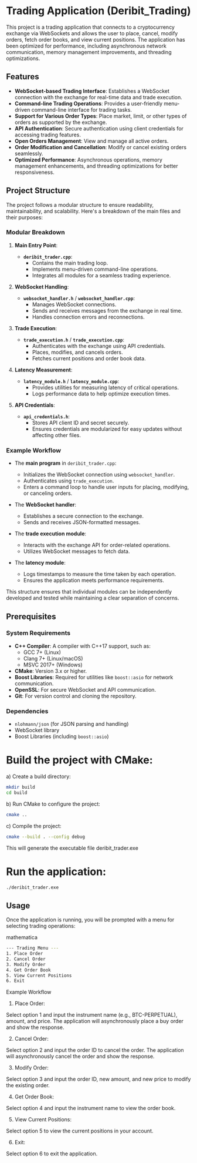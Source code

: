 # Trading Application (Deribit_Trading)

This project is a trading application that connects to a cryptocurrency exchange via WebSockets and allows the user to place, 
cancel, modify orders, fetch order books, and view current positions. The application has been optimized for performance, including 
asynchronous network communication, memory management improvements, and threading optimizations.

## Features

- **WebSocket-based Trading Interface**: Establishes a WebSocket connection with the exchange for real-time data and trade execution.
- **Command-line Trading Operations**: Provides a user-friendly menu-driven command-line interface for trading tasks.
- **Support for Various Order Types**: Place market, limit, or other types of orders as supported by the exchange.
- **API Authentication**: Secure authentication using client credentials for accessing trading features.
- **Open Orders Management**: View and manage all active orders.
- **Order Modification and Cancellation**: Modify or cancel existing orders seamlessly.
- **Optimized Performance**: Asynchronous operations, memory management enhancements, and threading optimizations for better responsiveness.

## Project Structure

The project follows a modular structure to ensure readability, maintainability, and scalability. Here's a breakdown of the main files and their purposes:

### Modular Breakdown

1. **Main Entry Point**:
   - **`deribit_trader.cpp`**: 
     - Contains the main trading loop.
     - Implements menu-driven command-line operations.
     - Integrates all modules for a seamless trading experience.

2. **WebSocket Handling**:
   - **`websocket_handler.h`** / **`websocket_handler.cpp`**:
     - Manages WebSocket connections.
     - Sends and receives messages from the exchange in real time.
     - Handles connection errors and reconnections.

3. **Trade Execution**:
   - **`trade_execution.h`** / **`trade_execution.cpp`**:
     - Authenticates with the exchange using API credentials.
     - Places, modifies, and cancels orders.
     - Fetches current positions and order book data.

4. **Latency Measurement**:
   - **`latency_module.h`** / **`latency_module.cpp`**:
     - Provides utilities for measuring latency of critical operations.
     - Logs performance data to help optimize execution times.

5. **API Credentials**:
   - **`api_credentials.h`**:
     - Stores API client ID and secret securely.
     - Ensures credentials are modularized for easy updates without affecting other files.

### Example Workflow

- The **main program** in `deribit_trader.cpp`:
  - Initializes the WebSocket connection using `websocket_handler`.
  - Authenticates using `trade_execution`.
  - Enters a command loop to handle user inputs for placing, modifying, or canceling orders.

- The **WebSocket handler**:
  - Establishes a secure connection to the exchange.
  - Sends and receives JSON-formatted messages.

- The **trade execution module**:
  - Interacts with the exchange API for order-related operations.
  - Utilizes WebSocket messages to fetch data.

- The **latency module**:
  - Logs timestamps to measure the time taken by each operation.
  - Ensures the application meets performance requirements.

This structure ensures that individual modules can be independently developed and tested while maintaining a clear separation of concerns.

## Prerequisites

### System Requirements

- **C++ Compiler**: A compiler with C++17 support, such as:
  - GCC 7+ (Linux)
  - Clang 7+ (Linux/macOS)
  - MSVC 2017+ (Windows)
- **CMake**: Version 3.x or higher.
- **Boost Libraries**: Required for utilities like `boost::asio` for network communication.
- **OpenSSL**: For secure WebSocket and API communication.
- **Git**: For version control and cloning the repository.

### Dependencies

- `nlohmann/json` (for JSON parsing and handling)
- WebSocket library
- Boost Libraries (including `boost::asio`)



# Build the project with CMake:
a) Create a build directory:
```bash
mkdir build
cd build
```
b) Run CMake to configure the project:
```bash
cmake ..
```

c) Compile the project:
```bash
cmake --build . --config debug
```
This will generate the executable file deribit_trader.exe

# Run the application:
```bash
./deribit_trader.exe
```

## Usage
Once the application is running, you will be prompted with a menu for selecting trading operations:

mathematica
```bash
--- Trading Menu ---
1. Place Order
2. Cancel Order
3. Modify Order
4. Get Order Book
5. View Current Positions
6. Exit
```
Example Workflow
1. Place Order:

Select option 1 and input the instrument name (e.g., BTC-PERPETUAL), amount, and price.
The application will asynchronously place a buy order and show the response.

2. Cancel Order:

Select option 2 and input the order ID to cancel the order.
The application will asynchronously cancel the order and show the response.

3. Modify Order:

Select option 3 and input the order ID, new amount, and new price to modify the existing order.

4. Get Order Book:

Select option 4 and input the instrument name to view the order book.

5. View Current Positions:

Select option 5 to view the current positions in your account.

6. Exit:

Select option 6 to exit the application.























